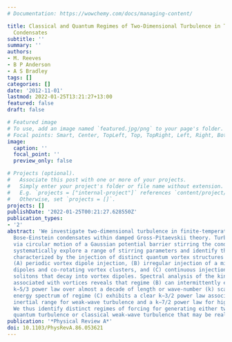 ```yaml
---
# Documentation: https://wowchemy.com/docs/managing-content/

title: Classical and Quantum Regimes of Two-Dimensional Turbulence in Trapped Bose-Einstein
  Condensates
subtitle: ''
summary: ''
authors:
- M. Reeves
- B P Anderson
- A S Bradley
tags: []
categories: []
date: '2012-11-01'
lastmod: 2022-01-25T13:21:27+13:00
featured: false
draft: false

# Featured image
# To use, add an image named `featured.jpg/png` to your page's folder.
# Focal points: Smart, Center, TopLeft, Top, TopRight, Left, Right, BottomLeft, Bottom, BottomRight.
image:
  caption: ''
  focal_point: ''
  preview_only: false

# Projects (optional).
#   Associate this post with one or more of your projects.
#   Simply enter your project's folder or file name without extension.
#   E.g. `projects = ["internal-project"]` references `content/project/deep-learning/index.md`.
#   Otherwise, set `projects = []`.
projects: []
publishDate: '2022-01-25T00:21:27.628550Z'
publication_types:
- '2'
abstract: 'We investigate two-dimensional turbulence in finite-temperature trapped
  Bose-Einstein condensates within damped Gross-Pitaevskii theory. Turbulence is produced
  via circular motion of a Gaussian potential barrier stirring the condensate. We
  systematically explore a range of stirring parameters and identify three regimes,
  characterized by the injection of distinct quantum vortex structures into the condensate:
  (A) periodic vortex dipole injection, (B) irregular injection of a mixture of vortex
  dipoles and co-rotating vortex clusters, and (C) continuous injection of oblique
  solitons that decay into vortex dipoles. Spectral analysis of the kinetic energy
  associated with vortices reveals that regime (B) can intermittently exhibit a Kolmogorov
  k−5/3 power law over almost a decade of length or wave-number (k) scales. The kinetic
  energy spectrum of regime (C) exhibits a clear k−3/2 power law associated with an
  inertial range for weak-wave turbulence and a k−7/2 power law for high wave numbers.
  We thus identify distinct regimes of forcing for generating either two-dimensional
  quantum turbulence or classical weak-wave turbulence that may be realizable experimentally.'
publication: '*Physical Review A*'
doi: 10.1103/PhysRevA.86.053621
---
```

